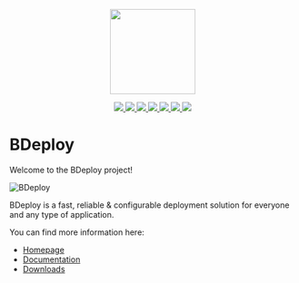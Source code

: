 <p align="center">
  <img src="https://bdeploy.io/user/images/logo.svg" width="150" />
</p>
<p align="center">
  <a href="https://github.com/bdeployteam/bdeploy/actions?query=workflow%3A%22BDeploy+CI+-+Linux%22+branch%3Amaster" title="GitHub CI - Linux">
   <img src="https://github.com/bdeployteam/bdeploy/workflows/BDeploy%20CI%20-%20Linux/badge.svg?branch=master" />
  </a>
  <a href="https://github.com/bdeployteam/bdeploy/actions?query=workflow%3A%22BDeploy+CI+-+Windows%22+branch%3Amaster" title="GitHub CI - Windows">
   <img src="https://github.com/bdeployteam/bdeploy/workflows/BDeploy%20CI%20-%20Windows/badge.svg?branch=master" />
  </a>
  <a href="https://sonarcloud.io/dashboard?id=bdeployteam_bdeploy" title="Quality Gate">
   <img src="https://sonarcloud.io/api/project_badges/measure?metric=alert_status&project=bdeployteam_bdeploy" />
  </a>
  <a href="https://sonarcloud.io/dashboard?id=bdeployteam_bdeploy" title="Test Coverage">
   <img src="https://sonarcloud.io/api/project_badges/measure?metric=coverage&project=bdeployteam_bdeploy" />
  </a>
  <a href="https://sonarcloud.io/dashboard?id=bdeployteam_bdeploy" title="Maintainability Rating">
   <img src="https://sonarcloud.io/api/project_badges/measure?metric=sqale_rating&project=bdeployteam_bdeploy" />
  </a>
  <a href="https://sonarcloud.io/dashboard?id=bdeployteam_bdeploy" title="Reliability Rating">
   <img src="https://sonarcloud.io/api/project_badges/measure?metric=reliability_rating&project=bdeployteam_bdeploy" />
  </a>
  <a href="https://sonarcloud.io/dashboard?id=bdeployteam_bdeploy" title="Security Rating">
   <img src="https://sonarcloud.io/api/project_badges/measure?metric=security_rating&project=bdeployteam_bdeploy" />
  </a>
</p>

# BDeploy

Welcome to the BDeploy project!

![BDeploy](https://bdeploy.io/user/images/BDeploy_DnD_Applications.png)

BDeploy is a fast, reliable & configurable deployment solution for everyone and any type of application.

You can find more information here:

* [Homepage](https://bdeploy.io)
* [Documentation](https://bdeploy.io/user/index.html)
* [Downloads](https://github.com/bdeployteam/bdeploy/releases)
